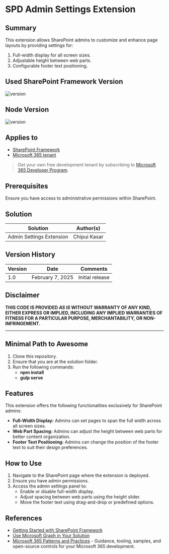 # SPD Admin Settings Extension

## Summary

This extension allows SharePoint admins to customize and enhance page layouts by providing settings for:

1. Full-width display for all screen sizes.
2. Adjustable height between web parts.
3. Configurable footer text positioning.

## Used SharePoint Framework Version

![version](https://img.shields.io/badge/version-1.20.0-green.svg)

## Node Version

![version](https://img.shields.io/badge/version-18.18.0-blue.svg)

## Applies to

- [SharePoint Framework](https://aka.ms/spfx)
- [Microsoft 365 tenant](https://learn.microsoft.com/en-us/sharepoint/dev/spfx/set-up-your-developer-tenant)

> Get your own free development tenant by subscribing to [Microsoft 365 Developer Program](http://aka.ms/o365devprogram).

## Prerequisites

Ensure you have access to administrative permissions within SharePoint.

## Solution

| Solution                     | Author(s)               |
| ---------------------------- | ----------------------- |
|    Admin Settings Extension  | Chipui Kasar |

## Version History

| Version | Date             | Comments        |
| ------- | ---------------- | --------------- |
| 1.0     | February 7, 2025 | Initial release |

## Disclaimer

**THIS CODE IS PROVIDED _AS IS_ WITHOUT WARRANTY OF ANY KIND, EITHER EXPRESS OR IMPLIED, INCLUDING ANY IMPLIED WARRANTIES OF FITNESS FOR A PARTICULAR PURPOSE, MERCHANTABILITY, OR NON-INFRINGEMENT.**

---

## Minimal Path to Awesome

1. Clone this repository.
2. Ensure that you are at the solution folder.
3. Run the following commands:
   - **npm install**
   - **gulp serve**

## Features

This extension offers the following functionalities exclusively for SharePoint admins:

- **Full-Width Display:** Admins can set pages to span the full width across all screen sizes.
- **Web Part Spacing:** Admins can adjust the height between web parts for better content organization.
- **Footer Text Positioning:** Admins can change the position of the footer text to suit their design preferences.

## How to Use

1. Navigate to the SharePoint page where the extension is deployed.
2. Ensure you have admin permissions.
3. Access the admin settings panel to:
   - Enable or disable full-width display.
   - Adjust spacing between web parts using the height slider.
   - Move the footer text using drag-and-drop or predefined options.

## References

- [Getting Started with SharePoint Framework](https://learn.microsoft.com/en-us/sharepoint/dev/spfx/set-up-your-developer-tenant)
- [Use Microsoft Graph in Your Solution](https://learn.microsoft.com/en-us/sharepoint/dev/spfx/web-parts/get-started/using-microsoft-graph-apis)
- [Microsoft 365 Patterns and Practices](https://aka.ms/m365pnp) - Guidance, tooling, samples, and open-source controls for your Microsoft 365 development.
